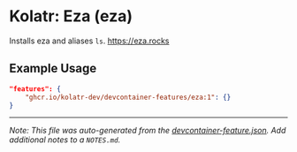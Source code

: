 
# Kolatr: Eza (eza)

Installs eza and aliases `ls`. https://eza.rocks

## Example Usage

```json
"features": {
    "ghcr.io/kolatr-dev/devcontainer-features/eza:1": {}
}
```





---

_Note: This file was auto-generated from the [devcontainer-feature.json](https://github.com/kolatr-dev/devcontainer-features/blob/main/src/eza/devcontainer-feature.json).  Add additional notes to a `NOTES.md`._

